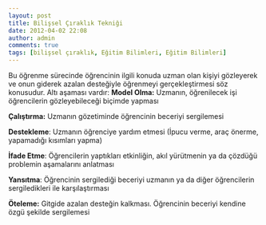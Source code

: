 ```yaml
---
layout: post
title: Bilişsel Çıraklık Tekniği
date: 2012-04-02 22:08
author: admin
comments: true
tags: [bilişsel çıraklık, Eğitim Bilimleri, Eğitim Bilimleri]
---
```

Bu öğrenme sürecinde öğrencinin ilgili konuda uzman olan kişiyi gözleyerek ve onun giderek azalan desteğiyle öğrenmeyi gerçekleştirmesi söz konusudur.
Altı aşaması vardır:
<strong>Model Olma:</strong> Uzmanın, öğrenilecek işi öğrencilerin gözleyebileceği biçimde yapması

<strong>Çalıştırma:</strong> Uzmanın gözetiminde öğrencinin beceriyi sergilemesi

<strong>Destekleme</strong>: Uzmanın öğrenciye yardım etmesi (İpucu verme, araç önerme, yapamadığı kısımları yapma)

<strong>İfade Etme</strong>: Öğrencilerin yaptıkları etkinliğin, akıl yürütmenin ya da çözdüğü problemin aşamalarını anlatması

<strong>Yansıtma</strong>: Öğrencinin sergilediği beceriyi uzmanın ya da diğer öğrencilerin sergiledikleri ile karşılaştırması

<strong>Öteleme:</strong> Gitgide azalan desteğin kalkması. Öğrencinin beceriyi kendine özgü şekilde sergilemesi
